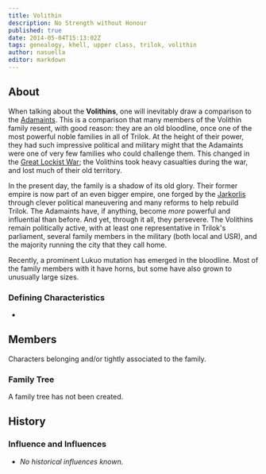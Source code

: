 ```yaml
---
title: Volithin
description: No Strength without Honour
published: true
date: 2014-05-04T15:13:02Z
tags: genealogy, khell, upper class, trilok, volithin
author: nasuella
editor: markdown
---
```


## About

When talking about the **Volithins**, one will inevitably draw a comparison to the [Adamaints](/genealogy/adamaint "wikilink"). This is a comparison that many members of the Volithin family resent, with good reason: they are an old bloodline, once one of the most powerful noble families in all of Trilok. At the height of their power, they had such impressive political and military might that the Adamaints were one of very few families who could challenge them. This changed in the [Great Lockist War](/history/great-lockist-War "wikilink"); the Volithins took heavy casualties during the war, and lost much of their old territory.

In the present day, the family is a shadow of its old glory. Their former empire is now part of an even bigger empire, one forged by the [Jarkorlis](/genealogy/jarkorli "wikilink") through clever political maneuvering and many reforms to help rebuild Trilok. The Adamaints have, if anything, become *more* powerful and influential than before. And yet, through it all, they persevere. The Volithins remain politically active, with at least one representative in Trilok's parliament, several family members in the military (both local and USR), and the majority running the city that they call home.

Recently, a prominent Lukuo mutation has emerged in the bloodline. Most of the family members with it have horns, but some have also grown to unusually large sizes.

### Defining Characteristics

-

## Members

Characters belonging and/or tightly associated to the family.

### Family Tree

A family tree has not been created.

## History

### Influence and Influences

- *No historical influences known.*